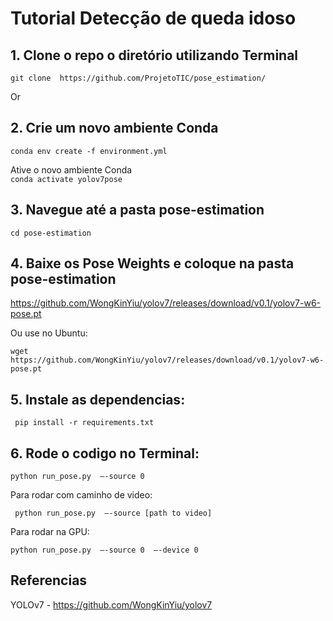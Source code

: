 # Tutorial Detecção de queda idoso

## 1.	Clone o repo o diretório utilizando Terminal
``` git clone  https://github.com/ProjetoTIC/pose_estimation/ ```

Or 

## 2.	Crie um novo ambiente Conda

``` conda env create -f environment.yml ```

Ative o novo ambiente Conda  
``` conda activate yolov7pose ```


## 3.	Navegue até a pasta pose-estimation  
``` cd pose-estimation ```

## 4.	Baixe os Pose Weights e coloque na pasta pose-estimation
https://github.com/WongKinYiu/yolov7/releases/download/v0.1/yolov7-w6-pose.pt 

Ou use no Ubuntu:

``` wget https://github.com/WongKinYiu/yolov7/releases/download/v0.1/yolov7-w6-pose.pt ```
## 5. Instale as dependencias:

``` pip install -r requirements.txt```

## 6. Rode o codigo no Terminal:

``` python run_pose.py  –-source 0 ```

Para rodar com caminho de video:

``` python run_pose.py  –-source [path to video]```

Para rodar na GPU:

``` python run_pose.py  –-source 0  –-device 0 ```


## Referencias
YOLOv7 - https://github.com/WongKinYiu/yolov7 

